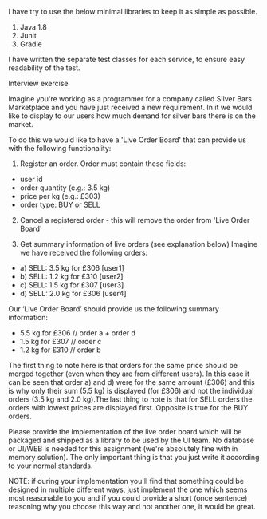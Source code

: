 I have try to use the below minimal libraries to keep it as simple as possible.
1. Java 1.8
2. Junit
3. Gradle

I have written the separate test classes for each service, to ensure easy readability of the test.


Interview exercise

Imagine you're working as a programmer for a company called Silver Bars Marketplace and you have just received a new requirement. In it we would like to display to our users how much demand for silver bars there is on the market.

To do this we would like to have a 'Live Order Board' that can provide us with the following functionality:

1) Register an order. Order must contain these fields:
-	user id
-	order quantity (e.g.: 3.5 kg)
-	price per kg (e.g.: £303)
-	order type: BUY or SELL

2) Cancel a registered order - this will remove the order from 'Live Order Board'

3) Get summary information of live orders (see explanation below)
Imagine we have received the following orders:
-	a) SELL: 3.5 kg for £306 [user1]
-	b) SELL: 1.2 kg for £310 [user2]
-	c) SELL: 1.5 kg for £307 [user3]
-	d) SELL: 2.0 kg for £306 [user4]

Our ‘Live Order Board’ should provide us the following summary information:
-	5.5 kg for £306 // order a + order d
-	1.5 kg for £307 // order c
-	1.2 kg for £310 // order b

The first thing to note here is that orders for the same price should be merged together (even when they are from different users). In this case it can be seen that order a) and d) were for the same amount (£306) and this is why only their sum (5.5 kg) is displayed (for £306) and not the individual orders (3.5 kg and 2.0 kg).The last thing to note is that for SELL orders the orders with lowest prices are displayed first. Opposite is true for the BUY orders. 

Please provide the implementation of the live order board which will be packaged and shipped as a library to be used by the UI team. No database or UI/WEB is needed for this assignment (we're absolutely fine with in memory solution). The only important thing is that you just write it according to your normal standards.

NOTE: if during your implementation you'll find that something could be designed in multiple different ways, just implement the one which seems most reasonable to you and if you could provide a short (once sentence) reasoning why you choose this way and not another one, it would be great.
